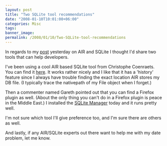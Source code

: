 ```yaml
---
layout: post
title: "Two SQLite tool recommendations"
date: "2008-01-10T10:01:00+06:00"
categories: Misc 
tags: 
banner_image: 
permalink: /2008/01/10/Two-SQLite-tool-recommendations
---
```


In regards to my <a href="http://www.raymondcamden.com/index.cfm/2008/1/9/Working-with-Flex-AIR-and-SQL-2">post</a> yesterday on AIR and SQLite I thought I'd share two tools that can help developers.

I've been using a cool AIR based SQLite tool from Christophe Coenraets. You can find it <a href="http://coenraets.org/blog/2007/10/new-air-sqlite-administration-app-with-source-code/">here</a>. It works rather nicely and I like that it has a 'history' feature since I always have trouble finding the exact location AIR stores my DB file. (I typically trace the nativepath of my File object when I forget.)

Then a commenter named Gareth pointed out that you can find a Firefox plugin as well. (About the only thing you can't do in a Firefox plugin is peace in the Middle East.) I installed the <a href="https://addons.mozilla.org/en-US/firefox/addon/5817">SQLite Manager</a> today and it runs pretty well. 

I'm not sure which tool I'll give preference too, and I'm sure there are others as well.

And lastly, if any AIR/SQLite experts out there want to help me with my date problem, let me know.